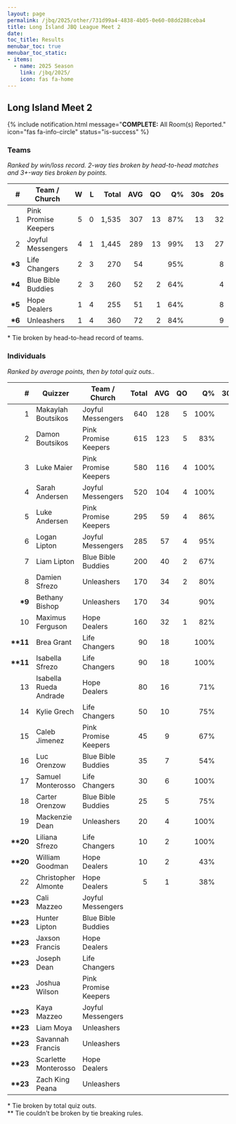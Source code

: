 ```yaml
---
layout: page
permalink: /jbq/2025/other/731d99a4-4838-4b05-0e60-08dd288ceba4
title: Long Island JBQ League Meet 2
date: 
toc_title: Results
menubar_toc: true
menubar_toc_static:
- items:
  - name: 2025 Season
    link: /jbq/2025/
    icon: fas fa-home
---
```



## Long Island Meet 2

{% include notification.html
   message="<b>COMPLETE:</b> All Room(s) Reported."
   icon="fas fa-info-circle"
   status="is-success" %}


### Teams

*Ranked by win/loss record. 2-way ties broken by head-to-head matches and 3+-way ties broken by points.*

| # | Team / Church | W | L | Total | AVG | QO | Q% | 30s | 20s | 10s |
|--:|---|--:|--:|--:|--:|--:|--:|--:|--:|--:|
| 1 | Pink Promise Keepers | 5 | 0 | 1,535 | 307 | 13 | 87% | 13 | 32 | 34 |
| 2 | Joyful Messengers | 4 | 1 | 1,445 | 289 | 13 | 99% | 13 | 27 | 26 |
| **\*3** | Life Changers | 2 | 3 | 270 | 54 |  | 95% |  | 8 | 12 |
| **\*4** | Blue Bible Buddies | 2 | 3 | 260 | 52 | 2 | 64% |  | 4 | 26 |
| **\*5** | Hope Dealers | 1 | 4 | 255 | 51 | 1 | 64% |  | 8 | 17 |
| **\*6** | Unleashers | 1 | 4 | 360 | 72 | 2 | 84% |  | 9 | 18 |

\* Tie broken by head-to-head record of teams.

### Individuals

*Ranked by average points, then by total quiz outs..*

| # | Quizzer | Team / Church | Total | AVG | QO | Q% | 30s | 20s | 10s |
|--:|---|---|--:|--:|--:|--:|--:|--:|--:|
| 1 | Makaylah Boutsikos | Joyful Messengers | 640 | 128 | 5 | 100% | 8 | 13 | 4 |
| 2 | Damon Boutsikos | Pink Promise Keepers | 615 | 123 | 5 | 83% | 8 | 16 | 1 |
| 3 | Luke Maier | Pink Promise Keepers | 580 | 116 | 4 | 100% | 5 | 16 | 3 |
| 4 | Sarah Andersen | Joyful Messengers | 520 | 104 | 4 | 100% | 5 | 13 | 3 |
| 5 | Luke Andersen | Pink Promise Keepers | 295 | 59 | 4 | 86% |  |  | 24 |
| 6 | Logan Lipton | Joyful Messengers | 285 | 57 | 4 | 95% |  | 1 | 19 |
| 7 | Liam Lipton | Blue Bible Buddies | 200 | 40 | 2 | 67% |  | 4 | 16 |
| 8 | Damien Sfrezo | Unleashers | 170 | 34 | 2 | 80% |  |  | 16 |
| **\*9** | Bethany Bishop | Unleashers | 170 | 34 |  | 90% |  | 9 |  |
| 10 | Maximus Ferguson | Hope Dealers | 160 | 32 | 1 | 82% |  | 3 | 11 |
| **\*\*11** | Brea Grant | Life Changers | 90 | 18 |  | 100% |  | 1 | 7 |
| **\*\*11** | Isabella Sfrezo | Life Changers | 90 | 18 |  | 100% |  | 4 | 1 |
| 13 | Isabella Rueda Andrade | Hope Dealers | 80 | 16 |  | 71% |  | 5 |  |
| 14 | Kylie Grech | Life Changers | 50 | 10 |  | 75% |  | 3 |  |
| 15 | Caleb Jimenez | Pink Promise Keepers | 45 | 9 |  | 67% |  |  | 6 |
| 16 | Luc Orenzow | Blue Bible Buddies | 35 | 7 |  | 54% |  |  | 7 |
| 17 | Samuel Monterosso | Life Changers | 30 | 6 |  | 100% |  |  | 3 |
| 18 | Carter Orenzow | Blue Bible Buddies | 25 | 5 |  | 75% |  |  | 3 |
| 19 | Mackenzie Dean | Unleashers | 20 | 4 |  | 100% |  |  | 2 |
| **\*\*20** | Liliana Sfrezo | Life Changers | 10 | 2 |  | 100% |  |  | 1 |
| **\*\*20** | William Goodman | Hope Dealers | 10 | 2 |  | 43% |  |  | 3 |
| 22 | Christopher Almonte | Hope Dealers | 5 | 1 |  | 38% |  |  | 3 |
| **\*\*23** | Cali Mazzeo | Joyful Messengers |  |  |  |  |  |  |  |
| **\*\*23** | Hunter Lipton | Blue Bible Buddies |  |  |  |  |  |  |  |
| **\*\*23** | Jaxson Francis | Hope Dealers |  |  |  |  |  |  |  |
| **\*\*23** | Joseph Dean | Life Changers |  |  |  |  |  |  |  |
| **\*\*23** | Joshua Wilson | Pink Promise Keepers |  |  |  |  |  |  |  |
| **\*\*23** | Kaya Mazzeo | Joyful Messengers |  |  |  |  |  |  |  |
| **\*\*23** | Liam Moya | Unleashers |  |  |  |  |  |  |  |
| **\*\*23** | Savannah Francis | Unleashers |  |  |  |  |  |  |  |
| **\*\*23** | Scarlette Monterosso | Hope Dealers |  |  |  |  |  |  |  |
| **\*\*23** | Zach King Peana | Unleashers |  |  |  |  |  |  |  |

\* Tie broken by total quiz outs.\
\*\* Tie couldn't be broken by tie breaking rules.

